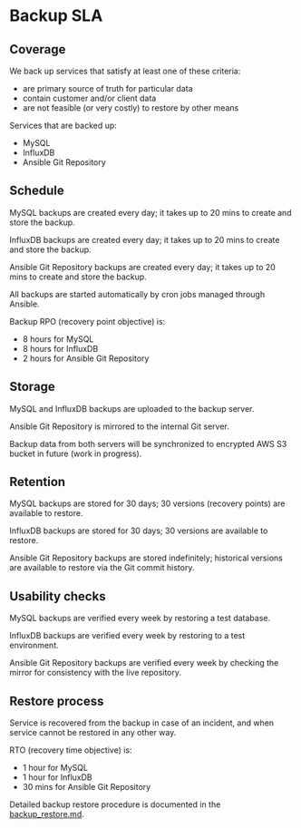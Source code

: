 # Backup SLA

## Coverage

We back up services that satisfy at least one of these criteria:
 - are primary source of truth for particular data
 - contain customer and/or client data
 - are not feasible (or very costly) to restore by other means

Services that are backed up:
 - MySQL
 - InfluxDB
 - Ansible Git Repository


## Schedule

MySQL backups are created every day; it takes up to 20 mins to create and store the backup.

InfluxDB backups are created every day; it takes up to 20 mins to create and store the backup.

Ansible Git Repository backups are created every day; it takes up to 20 mins to create and store the backup.

All backups are started automatically by cron jobs managed through Ansible.

Backup RPO (recovery point objective) is:
 - 8 hours for MySQL
 - 8 hours for InfluxDB
 - 2 hours for Ansible Git Repository


## Storage

MySQL and InfluxDB backups are uploaded to the backup server.

Ansible Git Repository is mirrored to the internal Git server.

Backup data from both servers will be synchronized to encrypted AWS S3 bucket in future (work in progress).


## Retention

MySQL backups are stored for 30 days; 30 versions (recovery points) are available to restore.

InfluxDB backups are stored for 30 days; 30 versions are available to restore.

Ansible Git Repository backups are stored indefinitely; historical versions are available to restore via the Git commit history.


## Usability checks

MySQL backups are verified every week by restoring a test database.

InfluxDB backups are verified every week by restoring to a test environment.

Ansible Git Repository backups are verified every week by checking the mirror for consistency with the live repository.


## Restore process

Service is recovered from the backup in case of an incident, and when service cannot be restored in any other way.

RTO (recovery time objective) is:
 - 1 hour for MySQL
 - 1 hour for InfluxDB
 - 30 mins for Ansible Git Repository

Detailed backup restore procedure is documented in the [backup_restore.md](./backup_restore.md).